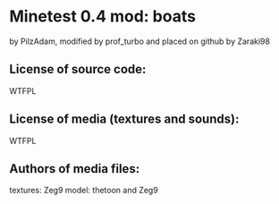 Minetest 0.4 mod: boats
=======================
by PilzAdam, modified
by prof_turbo and placed
on github by Zaraki98

License of source code:
-----------------------
WTFPL

License of media (textures and sounds):
---------------------------------------
WTFPL

Authors of media files:
-----------------------
textures: Zeg9
model: thetoon and Zeg9
